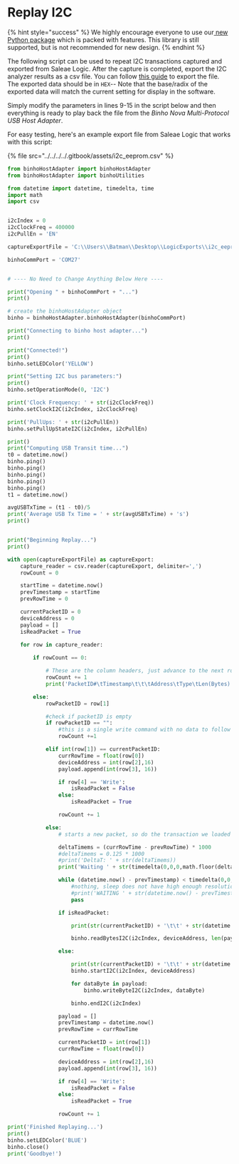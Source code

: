 # Replay I2C

{% hint style="success" %}
We highly encourage everyone to use our[ new Python package](https://support.binho.io/python-libraries/binho-python-package) which is packed with features. This library is still supported, but is not recommended for new design.
{% endhint %}

The following script can be used to repeat I2C transactions captured and exported from Saleae Logic. After the capture is completed, export the I2C analyzer results as a csv file. You can follow [this guide](https://support.saleae.com/user-guide/using-logic/saving-loading-and-exporting-data#exporting-analyzer-results) to export the file. The exported data should be in `HEX`-- Note that the base/radix of the exported data will match the current setting for display in the software.

Simply modify the parameters in lines 9-15 in the script below and then everything is ready to play back the file from the _Binho Nova Multi-Protocol USB Host Adapter_.

For easy testing, here's an example export file from Saleae Logic that works with this script:

{% file src="../../../../.gitbook/assets/i2c_eeprom.csv" %}

```python
from binhoHostAdapter import binhoHostAdapter
from binhoHostAdapter import binhoUtilities

from datetime import datetime, timedelta, time
import math
import csv


i2cIndex = 0
i2cClockFreq = 400000
i2cPullEn = 'EN'

captureExportFile = 'C:\\Users\\Batman\\Desktop\\LogicExports\\i2c_eeprom.csv'

binhoCommPort = 'COM27'


# ---- No Need to Change Anything Below Here ----

print("Opening " + binhoCommPort + "...")
print()

# create the binhoHostAdapter object
binho = binhoHostAdapter.binhoHostAdapter(binhoCommPort)

print("Connecting to binho host adapter...")
print()

print("Connected!")
print()
binho.setLEDColor('YELLOW')

print("Setting I2C bus parameters:")
print()
binho.setOperationMode(0, 'I2C')

print('Clock Frequency: ' + str(i2cClockFreq))
binho.setClockI2C(i2cIndex, i2cClockFreq)

print('PullUps: ' + str(i2cPullEn))
binho.setPullUpStateI2C(i2cIndex, i2cPullEn)

print()
print("Computing USB Transit time...")
t0 = datetime.now()
binho.ping()
binho.ping()
binho.ping()
binho.ping()
binho.ping()
t1 = datetime.now()

avgUSBTxTime = (t1 - t0)/5
print('Average USB Tx Time = ' + str(avgUSBTxTime) + 's')
print()


print("Beginning Replay...")
print()

with open(captureExportFile) as captureExport:
	capture_reader = csv.reader(captureExport, delimiter=',')
	rowCount = 0

	startTime = datetime.now()
	prevTimestamp = startTime
	prevRowTime = 0

	currentPacketID = 0
	deviceAddress = 0
	payload = []
	isReadPacket = True
	
	for row in capture_reader:

		if rowCount == 0:

			# These are the column headers, just advance to the next row
			rowCount += 1
			print('PacketID#\tTimestamp\t\t\tAddress\tType\tLen(Bytes)')

		else:
			rowPacketID = row[1]

			#check if packetID is empty
			if rowPacketID == "":
				#this is a single write command with no data to follow it, skip it
				rowCount +=1

			elif int(row[1]) == currentPacketID:
				currRowTime = float(row[0])
				deviceAddress = int(row[2],16)
				payload.append(int(row[3], 16))

				if row[4] == 'Write':
					isReadPacket = False
				else:
					isReadPacket = True

				rowCount += 1

			else:
				# starts a new packet, so do the transaction we loaded

				deltaTimems = (currRowTime - prevRowTime) * 1000
				#deltaTimems = 0.125 * 1000
				#print('DeltaT: ' + str(deltaTimems))
				print('Waiting ' + str(timedelta(0,0,0,math.floor(deltaTimems))) + ' until next packet transmission', end='\r')

				while (datetime.now() - prevTimestamp) < timedelta(0,0,0,math.floor(deltaTimems)):
					#nothing, sleep does not have high enough resolution
					#print('WAITING ' + str(datetime.now() - prevTimestamp))
					pass

				if isReadPacket:

					print(str(currentPacketID) + '\t\t' + str(datetime.now()) + '\t' +  format(deviceAddress, '#02x') + '\tREAD\t' + str(len(payload)))

					binho.readBytesI2C(i2cIndex, deviceAddress, len(payload))

				else:

					print(str(currentPacketID) + '\t\t' + str(datetime.now()) + '\t' + format(deviceAddress, '#02x') + '\tWRITE\t' + str(len(payload)))
					binho.startI2C(i2cIndex, deviceAddress)

					for dataByte in payload:
						binho.writeByteI2C(i2cIndex, dataByte)

					binho.endI2C(i2cIndex)

				payload = []
				prevTimestamp = datetime.now()
				prevRowTime = currRowTime

				currentPacketID = int(row[1])
				currRowTime = float(row[0])

				deviceAddress = int(row[2],16)
				payload.append(int(row[3], 16))

				if row[4] == 'Write':
					isReadPacket = False
				else:
					isReadPacket = True

				rowCount += 1

print('Finished Replaying...')
print()
binho.setLEDColor('BLUE')
binho.close()
print('Goodbye!')
```
